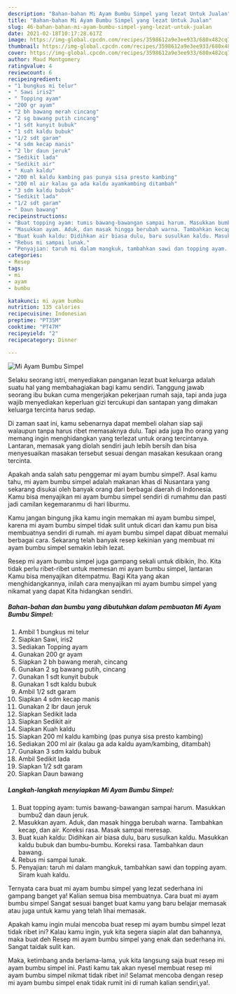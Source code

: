 ```yaml
---
description: "Bahan-bahan Mi Ayam Bumbu Simpel yang lezat Untuk Jualan"
title: "Bahan-bahan Mi Ayam Bumbu Simpel yang lezat Untuk Jualan"
slug: 46-bahan-bahan-mi-ayam-bumbu-simpel-yang-lezat-untuk-jualan
date: 2021-02-18T10:17:28.617Z
image: https://img-global.cpcdn.com/recipes/3598612a9e3ee933/680x482cq70/mi-ayam-bumbu-simpel-foto-resep-utama.jpg
thumbnail: https://img-global.cpcdn.com/recipes/3598612a9e3ee933/680x482cq70/mi-ayam-bumbu-simpel-foto-resep-utama.jpg
cover: https://img-global.cpcdn.com/recipes/3598612a9e3ee933/680x482cq70/mi-ayam-bumbu-simpel-foto-resep-utama.jpg
author: Maud Montgomery
ratingvalue: 4
reviewcount: 6
recipeingredient:
- "1 bungkus mi telur"
- " Sawi iris2"
- " Topping ayam"
- "200 gr ayam"
- "2 bh bawang merah cincang"
- "2 sg bawang putih cincang"
- "1 sdt kunyit bubuk"
- "1 sdt kaldu bubuk"
- "1/2 sdt garam"
- "4 sdm kecap manis"
- "2 lbr daun jeruk"
- "Sedikit lada"
- "Sedikit air"
- " Kuah kaldu"
- "200 ml kaldu kambing pas punya sisa presto kambing"
- "200 ml air kalau ga ada kaldu ayamkambing ditambah"
- "3 sdm kaldu bubuk"
- "Sedikit lada"
- "1/2 sdt garam"
- " Daun bawang"
recipeinstructions:
- "Buat topping ayam: tumis bawang-bawangan sampai harum. Masukkan bumbu2 dan daun jeruk."
- "Masukkan ayam. Aduk, dan masak hingga berubah warna. Tambahkan kecap, dan air. Koreksi rasa. Masak sampai meresap."
- "Buat kuah kaldu: Didihkan air biasa dulu, baru susulkan kaldu. Masukkan kaldu bubuk dan bumbu-bumbu. Koreksi rasa. Tambahkan daun bawang."
- "Rebus mi sampai lunak."
- "Penyajian: taruh mi dalam mangkuk, tambahkan sawi dan topping ayam. Siram kuah kaldu."
categories:
- Resep
tags:
- mi
- ayam
- bumbu

katakunci: mi ayam bumbu 
nutrition: 135 calories
recipecuisine: Indonesian
preptime: "PT35M"
cooktime: "PT47M"
recipeyield: "2"
recipecategory: Dinner

---
```



![Mi Ayam Bumbu Simpel](https://img-global.cpcdn.com/recipes/3598612a9e3ee933/680x482cq70/mi-ayam-bumbu-simpel-foto-resep-utama.jpg)

Selaku seorang istri, menyediakan panganan lezat buat keluarga adalah suatu hal yang membahagiakan bagi kamu sendiri. Tanggung jawab seorang ibu bukan cuma mengerjakan pekerjaan rumah saja, tapi anda juga wajib menyediakan keperluan gizi tercukupi dan santapan yang dimakan keluarga tercinta harus sedap.

Di zaman  saat ini, kamu sebenarnya dapat membeli olahan siap saji walaupun tanpa harus ribet memasaknya dulu. Tapi ada juga lho orang yang memang ingin menghidangkan yang terlezat untuk orang tercintanya. Lantaran, memasak yang diolah sendiri jauh lebih bersih dan bisa menyesuaikan masakan tersebut sesuai dengan masakan kesukaan orang tercinta. 



Apakah anda salah satu penggemar mi ayam bumbu simpel?. Asal kamu tahu, mi ayam bumbu simpel adalah makanan khas di Nusantara yang sekarang disukai oleh banyak orang dari berbagai daerah di Indonesia. Kamu bisa menyajikan mi ayam bumbu simpel sendiri di rumahmu dan pasti jadi camilan kegemaranmu di hari liburmu.

Kamu jangan bingung jika kamu ingin memakan mi ayam bumbu simpel, karena mi ayam bumbu simpel tidak sulit untuk dicari dan kamu pun bisa membuatnya sendiri di rumah. mi ayam bumbu simpel dapat dibuat memalui berbagai cara. Sekarang telah banyak resep kekinian yang membuat mi ayam bumbu simpel semakin lebih lezat.

Resep mi ayam bumbu simpel juga gampang sekali untuk dibikin, lho. Kita tidak perlu ribet-ribet untuk memesan mi ayam bumbu simpel, lantaran Kamu bisa menyajikan ditempatmu. Bagi Kita yang akan menghidangkannya, inilah cara menyajikan mi ayam bumbu simpel yang nikamat yang dapat Kita hidangkan sendiri.

<!--inarticleads1-->

##### Bahan-bahan dan bumbu yang dibutuhkan dalam pembuatan Mi Ayam Bumbu Simpel:

1. Ambil 1 bungkus mi telur
1. Siapkan  Sawi, iris2
1. Sediakan  Topping ayam
1. Gunakan 200 gr ayam
1. Siapkan 2 bh bawang merah, cincang
1. Gunakan 2 sg bawang putih, cincang
1. Gunakan 1 sdt kunyit bubuk
1. Gunakan 1 sdt kaldu bubuk
1. Ambil 1/2 sdt garam
1. Siapkan 4 sdm kecap manis
1. Gunakan 2 lbr daun jeruk
1. Siapkan Sedikit lada
1. Siapkan Sedikit air
1. Siapkan  Kuah kaldu
1. Siapkan 200 ml kaldu kambing (pas punya sisa presto kambing)
1. Sediakan 200 ml air (kalau ga ada kaldu ayam/kambing, ditambah)
1. Gunakan 3 sdm kaldu bubuk
1. Ambil Sedikit lada
1. Siapkan 1/2 sdt garam
1. Siapkan  Daun bawang




<!--inarticleads2-->

##### Langkah-langkah menyiapkan Mi Ayam Bumbu Simpel:

1. Buat topping ayam: tumis bawang-bawangan sampai harum. Masukkan bumbu2 dan daun jeruk.
1. Masukkan ayam. Aduk, dan masak hingga berubah warna. Tambahkan kecap, dan air. Koreksi rasa. Masak sampai meresap.
1. Buat kuah kaldu: Didihkan air biasa dulu, baru susulkan kaldu. Masukkan kaldu bubuk dan bumbu-bumbu. Koreksi rasa. Tambahkan daun bawang.
1. Rebus mi sampai lunak.
1. Penyajian: taruh mi dalam mangkuk, tambahkan sawi dan topping ayam. Siram kuah kaldu.




Ternyata cara buat mi ayam bumbu simpel yang lezat sederhana ini gampang banget ya! Kalian semua bisa membuatnya. Cara buat mi ayam bumbu simpel Sangat sesuai banget buat kamu yang baru belajar memasak atau juga untuk kamu yang telah lihai memasak.

Apakah kamu ingin mulai mencoba buat resep mi ayam bumbu simpel lezat tidak ribet ini? Kalau kamu ingin, yuk kita segera siapin alat dan bahannya, maka buat deh Resep mi ayam bumbu simpel yang enak dan sederhana ini. Sangat taidak sulit kan. 

Maka, ketimbang anda berlama-lama, yuk kita langsung saja buat resep mi ayam bumbu simpel ini. Pasti kamu tak akan nyesel membuat resep mi ayam bumbu simpel nikmat tidak ribet ini! Selamat mencoba dengan resep mi ayam bumbu simpel enak tidak rumit ini di rumah kalian sendiri,ya!.

